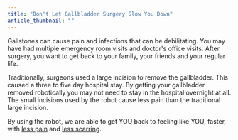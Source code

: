 ```yaml
---
title: "Don't Let Gallbladder Surgery Slow You Down"
article_thumbnail: ""
---
```

<p>Gallstones can cause pain and infections that can be debilitating. You may have had multiple emergency room visits and doctor's office visits. After surgery, you want to get back to your family, your friends and your regular life. </p><p>Traditionally, surgeons used a large incision to remove the gallbladder. This caused a three to five day hospital stay. By getting your gallbladder removed robotically you may not need to stay in the hospital overnight at all. The small incisions used by the robot cause less pain than the traditional large incision. </p><p>By using the robot, we are able to get YOU back to feeling like YOU, faster, with <a href="/more-info/less-pain">less pain</a> and <a href="/more-info/less-scarring">less scarring</a>.</p>